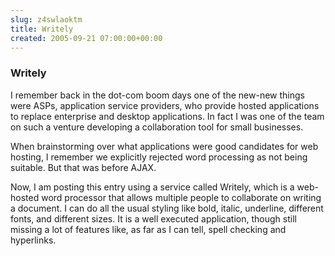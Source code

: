 ```yaml
---  
slug: z4swlaoktm
title: Writely
created: 2005-09-21 07:00:00+00:00
---  
```


###    Writely

I remember back in the dot-com boom days one of the new-new things were ASPs, application service providers, who provide hosted applications to replace enterprise and desktop applications.  In fact I was one of the team on such a venture developing a collaboration tool for small businesses.

 When brainstorming over what applications were good candidates for web hosting, I remember we explicitly rejected word processing as not being suitable.  But that was before AJAX.

 Now, I am posting this entry using a service called Writely, which is a web-hosted word processor that allows multiple people to collaborate on writing a document.  I can do all the usual styling like bold, italic, underline, different fonts, and different sizes. It is a well executed application, though still missing a lot of features like, as far as I can tell, spell checking and hyperlinks.


